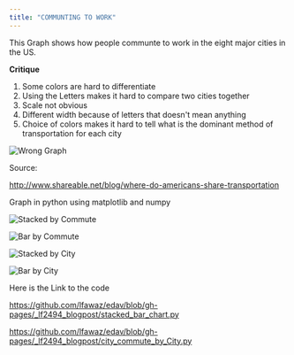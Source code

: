 ```yaml
---
title: "COMMUNTING TO WORK"
---
```




This Graph shows how people communte to work in the eight major cities in the US.



**Critique**


1. Some colors are hard to differentiate
2. Using the Letters makes it hard to compare two cities together
3. Scale not obvious 
4. Different width because of letters that doesn't mean anything
5. Choice of colors makes it hard to tell what is the dominant method of transportation for each city


![Wrong Graph](https://github.com/lfawaz/edav/blob/gh-pages/_lf2494_blogpost/commuting_to_work-diagram.jpg?raw=true)

Source:

http://www.shareable.net/blog/where-do-americans-share-transportation

Graph in python using matplotlib and numpy

![Stacked by Commute](https://github.com/lfawaz/edav/blob/gh-pages/_lf2494_blogpost/stacked_by_commute.png?raw=true)

![Bar by Commute](https://github.com/lfawaz/edav/blob/gh-pages/_lf2494_blogpost/bar_by_commute.png?raw=true)

![Stacked by City](https://github.com/lfawaz/edav/blob/gh-pages/_lf2494_blogpost/stacked_by_city.png?raw=true)

![Bar by City](https://github.com/lfawaz/edav/blob/gh-pages/_lf2494_blogpost/bar_by_city.png?raw=true)


Here is the Link to the code

https://github.com/lfawaz/edav/blob/gh-pages/_lf2494_blogpost/stacked_bar_chart.py

https://github.com/lfawaz/edav/blob/gh-pages/_lf2494_blogpost/city_commute_by_City.py
